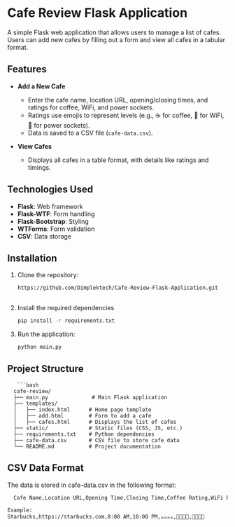 # Cafe Review Flask Application

A simple Flask web application that allows users to manage a list of cafes. Users can add new cafes by filling out a form and view all cafes in a tabular format.

## Features

- **Add a New Cafe**
  - Enter the cafe name, location URL, opening/closing times, and ratings for coffee, WiFi, and power sockets.
  - Ratings use emojis to represent levels (e.g., ☕️ for coffee, 💪 for WiFi, 🔌 for power sockets).
  - Data is saved to a CSV file (`cafe-data.csv`).

- **View Cafes**
  - Displays all cafes in a table format, with details like ratings and timings.

## Technologies Used

- **Flask**: Web framework
- **Flask-WTF**: Form handling
- **Flask-Bootstrap**: Styling
- **WTForms**: Form validation
- **CSV**: Data storage

## Installation

1. Clone the repository:
    ```bash
    https://github.com/Dimplektech/Cafe-Review-Flask-Application.git
  

2. Install the required dependencies
    ```bash
    pip install -r requirements.txt

3. Run the application:
    ```bash
    python main.py

## Project Structure
       ```bash
      cafe-review/
      ├── main.py              # Main Flask application
      ├── templates/
      │   ├── index.html      # Home page template
      │   ├── add.html        # Form to add a cafe
      │   ├── cafes.html      # Displays the list of cafes
      ├── static/             # Static files (CSS, JS, etc.)
      ├── requirements.txt    # Python dependencies
      ├── cafe-data.csv       # CSV file to store cafe data
      └── README.md           # Project documentation

## CSV Data Format
The data is stored in cafe-data.csv in the following format:
  ```bash
    Cafe Name,Location URL,Opening Time,Closing Time,Coffee Rating,WiFi Rating,Power Outlet Rating

Example:
Starbucks,https://starbucks.com,8:00 AM,10:00 PM,☕️☕️☕️☕️,💪💪💪💪,🔌🔌🔌🔌






    
      


